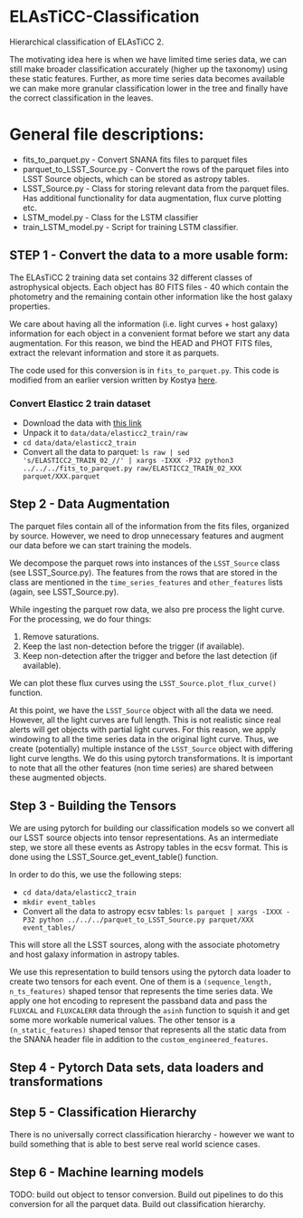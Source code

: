 # ELAsTiCC-Classification
Hierarchical classification of ELAsTiCC 2.

The motivating idea here is when we have limited time series data, we can still make broader classification accurately (higher up the taxonomy) using these static features. Further, as more time series data becomes available we can make more granular classification lower in the tree and finally have the correct classification in the leaves. 

# General file descriptions:

* fits_to_parquet.py - Convert SNANA fits files to parquet files
* parquet_to_LSST_Source.py - Convert the rows of the parquet files into LSST Source objects, which can be stored as astropy tables.
* LSST_Source.py - Class for storing relevant data from the parquet files. Has additional functionality for data augmentation, flux curve plotting etc.
* LSTM_model.py - Class for the LSTM classifier 
* train_LSTM_model.py - Script for training LSTM classifier. 

## STEP 1 - Convert the data to a more usable form:

The ELAsTiCC 2 training data set contains 32 different classes of astrophysical objects. Each object has 80 FITS files - 40 which contain the photometry and the remaining contain other information like the host galaxy properties. 

We care about having all the information (i.e. light curves + host galaxy) information for each object in a convenient format before we start any data augmentation. For this reason, we bind the HEAD and PHOT FITS files, extract the relevant information and store it as parquets. 

The code used for this conversion is in `fits_to_parquet.py`. This code is modified from an earlier version written by Kostya [here](https://github.com/hombit/yad).

### Convert Elasticc 2 train dataset

- Download the data with [this link](https://portal.nersc.gov/cfs/lsst/DESC_TD_PUBLIC/ELASTICC/ELASTICC2_TRAINING_SAMPLE_2/ELASTICC2_TRAIN_02.tar.bz2)
- Unpack it to `data/data/elasticc2_train/raw`
- `cd data/data/elasticc2_train`
- Convert all the data to parquet: `ls raw | sed 's/ELASTICC2_TRAIN_02_//' | xargs -IXXX -P32 python3 ../../../fits_to_parquet.py raw/ELASTICC2_TRAIN_02_XXX parquet/XXX.parquet`

## Step 2 - Data Augmentation

The parquet files contain all of the information from the fits files, organized by source. However, we need to drop unnecessary features and augment our data before we can start training the models. 

We decompose the parquet rows into instances of the `LSST_Source` class (see LSST_Source.py). The features from the rows that are stored in the class are mentioned in the `time_series_features` and `other_features` lists (again, see LSST_Source.py).

While ingesting the parquet row data, we also pre process the light curve. For the processing, we do four things:

1. Remove saturations.
2. Keep the last non-detection before the trigger (if available).
3. Keep non-detection after the trigger and before the last detection (if available). 

We can plot these flux curves using the `LSST_Source.plot_flux_curve()` function. 

At this point, we have the `LSST_Source` object with all the data we need. However, all the light curves are full length. This is not realistic since real alerts will get objects with partial light curves. For this reason, we apply windowing to all the time series data in the original light curve. Thus, we create (potentially) multiple instance of the `LSST_Source` object with differing light curve lengths. We do this using pytorch transformations. It is important to note that all the other features (non time series) are shared between these augmented objects. 

## Step 3 - Building the Tensors

We are using pytorch for building our classification models so we convert all our LSST source objects into tensor representations. As an intermediate step, we store all these events as Astropy tables in the ecsv format. This is done using the LSST_Source.get_event_table() function.

In order to do this, we use the following steps:

- `cd data/data/elasticc2_train`
- `mkdir event_tables`
- Convert all the data to astropy ecsv tables: `ls parquet | xargs -IXXX -P32 python ../../../parquet_to_LSST_Source.py parquet/XXX event_tables/`

This will store all the LSST sources, along with the associate photometry and host galaxy information in astropy tables.

We use this representation to build tensors using the pytorch data loader to create two tensors for each event. One of them is a `(sequence_length, n_ts_features)` shaped tensor that represents the time series data. We apply one hot encoding to represent the passband data and pass the `FLUXCAL` and `FLUXCALERR` data through the `asinh` function to squish it and get some more workable numerical values. The other tensor is a `(n_static_features)` shaped tensor that represents all the static data from the SNANA header file in addition to the `custom_engineered_features`.

## Step 4 - Pytorch Data sets, data loaders and transformations

## Step 5 - Classification Hierarchy

There is no universally correct classification hierarchy - however we want to build something that is able to best serve real world science cases.

## Step 6 - Machine learning models


TODO: build out object to tensor conversion. Build out pipelines to do this conversion for all the parquet data. Build out classification hierarchy.
